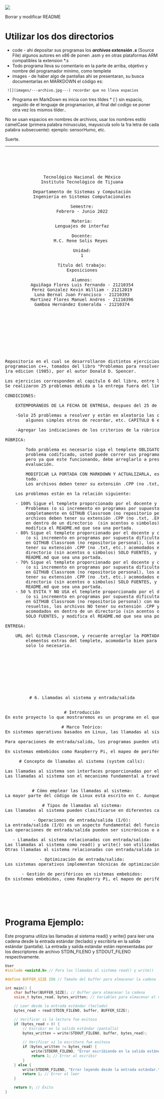 
<!---
   Para comentarios usar este bloque para documentar pendientes, secuencias, etc.
--->


![](https://s3.amazonaws.com/videos.pentesteracademy.com/videos/badges/low/arm-assembly.png)

Borrar y modificar README

# Utilizar los dos directorios

- code  - ahi depositar sus programas los ***archivos extensión *.s****  (Source File) algunos autores en x86 de ponen .asm y en otras plataformas ARM compatibles la extension *.s
- Todo programa lleva su comentario en la parte de arriba, objetivo y nombre del programador minimo, como templete
- images  - de haber algo de pantallas ahi se presentaran, su busca documentarlas en MARKDOWN el código es:

``` ![](images/---archivo.jpg---) recordar que no lleva espacios```

<!---
  Los nombres de las imagenes no deben cambiar de preferenci el nombre del programa como:  KIOSKO.cpp (su pantallas serian KISOCO.jpg, KIOSCO-1.jpg, KIOSCO-2.jpg ... )
  Y asi procurar estar agrupados.
--->



- Programa en MarkDown es inicia con tres tildes * (`) sin espacio, seguido de el lenguaje de programacion, al final del codigo se poner otra vez los mismos tilder..

No se usan espacios en nombres de archivos, usar los nombres estilo camelCase (primera palabra minusculas, mayuscula solo la 1ra letra de cada palabra subsecuente):  ejemplo: sensorHumo, etc.

Suerte.



------

<pre>

	<p align=center>

Tecnológico Nacional de México
Instituto Tecnológico de Tijuana

Departamento de Sistemas y Computación
Ingeniería en Sistemas Computacionales

Semestre:
Febrero - Junio 2022

Materia:
Lenguajes de interfaz

Docente:
M.C. Rene Solis Reyes 

Unidad:
1

Título del trabajo:
Exposiciones

Alumnos:
Aguiñaga Flores Luis Fernando - 21210354
Perez Gonzalez Kevin William - 21212019
Luna Bernal Juan Francisco - 21210393
Martinez Flores Manuel Andres - 21210396
Gamboa Hernández Esmeralda - 21210374

	</p>

</pre>

<pre>

	<p align=left>

Repositorio en el cual se desarrollaron distintos ejercicios en el lenguaje de 
programacion c++, tomados del libro "Problemas para resolver con computadora" 
1ra edicion (1985), por el autor Donald D. Spencer. 

Los ejercicios corresponden al capitulo 6 del libro, entre las paginas 77 a 86.
Se realizaron 25 problemas debido a la entrega fuera del limite de tiempo.

CONDICIONES:

	EXTEMPORÁNEOS DE LA FECHA DE ENTREGA, despues del 25 de marzo y 1 segundo:

	-Solo 25 problemas a resolver y están en aleatorio las condiciones de uso, 
		algunos simples otros de recordar, etc. CAPITULO 6 en adelante.

	-Agregar las indicaciones de los criterios de la rùbrica
	
RÚBRICA:

        Todo problema es necesario siga el templete OBLIGATORIO para entregar el 
		problema codificado, usted puede correr sus programas con su estilo 
		pero ya que este funcionando, debe arreglarlo a presentación para su 
		evaluación.

        MODIFICAR LA PORTADA CON MARKDOWN Y ACTUALIZARLA, esta libre de cambiar 
		todo.
        Los archivos deben tener su extensión .CPP (no .txt, etc.)

	Los problemas están en la relación siguiente:
	
	- 100% Sigue el templete proporcionado por el docente y corren 10 
		Problemas (o si incremento en programas por supuesta dificultad) 
		completamente en GITHUB Classroom (no repositorio personal),  los 
		archivos deben tener su extensión .CPP (no .txt, .EXE, etc.) acomodados 
		en dentro de un directorio  (sin acentos o simbolos) SOLO FUENTES, y 
		modifica el README.md que sea una portada.
	- 80% Sigue el templete proporcionado por el docente y corre 8 Problemas 
		(o si incremento en programas por supuesta dificultad) completamente 
		en GITHUB Classroom (no repositorio personal), los archivos deben 
		tener su extensión .CPP (no .txt, etc.) acomodados en dentro de un 
		directorio (sin acentos o simbolos) SOLO FUENTES, y modifica el 
		README.md que sea una portada.
	- 70% Sigue el templete proporcionado por el docente y corre 7 Problemas 
		(o si incremento en programas por supuesta dificultad) completamente 
		en GITHUB Classroom (no repositorio personal), los archivos deben 
		tener su extensión .CPP (no .txt, etc.) acomodados en dentro de un 
		directorio (sin acentos o simbolos) SOLO FUENTES, y modifica el 
		README.md que sea una portada.
	- 50 % EVITA Y NO USA el templete proporcionado por el docente sus Problemas 
		(o si incremento en programas por supuesta dificultad) completamente 
		en GITHUB Classroom (no repositorio personal) con mas de 7 problemas 
		resueltos, los archivos NO tener su extensión .CPP y  puede o no estar 
		acomodados en dentro de un directorio (sin acentos o simbolos) 
		SOLO FUENTES, y modifica el README.md que sea una portada.

ENTREGA:

	URL del GitHub Classroom, y recuerde arreglar la PORTADA, quitar todos los 
		elementos extras del templete, acomodarlo bien para su presentación 
		solo lo necesario.

	</p>

</pre>


<pre>

	<p align=center>
# 6. Llamadas al sistema y entrada/salida


# Introducción
En este proyecto lo que mostraremos es un programa en el que al ingresar una línea de texto, el programa nos arroje el mismo resultado que escribimos anteriormente. a su vez contamos con información en el marco teórico que revela los puntos más importantes del proyecto en cuanto a teoría.

# Marco Teórico:
En sistemas operativos basados en Linux, las llamadas al sistema son la forma en que un programa solicita servicios del núcleo del sistema operativo. Estas llamadas permiten a los programas acceder a recursos del sistema como archivos, dispositivos de hardware, y otros servicios del kernel. Las llamadas al sistema proporcionan una interfaz entre el espacio de usuario y el espacio del kernel, permitiendo a los programas ejecutarse de manera segura y eficiente.

Para operaciones de entrada/salida, los programas pueden utilizar llamadas al sistema como read() y write(), que permiten leer y escribir datos desde y hacia dispositivos, archivos o flujos de datos. Estas llamadas al sistema están optimizadas para interactuar eficientemente con el hardware y proporcionar una interfaz estándar para los programas.

En sistemas embebidos como Raspberry Pi, el mapeo de periféricos en memoria es una técnica común para acceder y controlar hardware externo. Esto implica asignar direcciones de memoria a los registros de control de los periféricos, lo que permite a los programas interactuar directamente con ellos como si estuvieran accediendo a la memoria.

# Concepto de llamadas al sistema (system calls):

Las llamadas al sistema son interfaces proporcionadas por el sistema operativo para permitir que los programas soliciten servicios del núcleo del sistema operativo. 
Las llamadas al sistema son el mecanismo fundamental a través del cual los programas en el espacio de usuario pueden acceder a recursos y servicios del sistema operativo.


# Cómo emplear las llamadas al sistema:
La mayor parte del código de Linux está escrito en C. Aunque técnicamente, se puede invocar una llamada al sistema desde cualquier lenguaje de programación, optaremos por el C, ya que es el lenguaje nativo del sistema operativo. Uno podría argumentar que analizar las llamadas al sistema desde un lenguaje ensamblador sería una aproximación más directa, pero esto no es del todo preciso. Linux está diseñado para funcionar en una variedad de arquitecturas, cada una con su propia manera de expresar las llamadas al sistema en código máquina. En C, estos detalles se vuelven transparentes, ya que es un lenguaje de nivel superior que está menos ligado a la arquitectura subyacente. No obstante, mencionaremos algunos aspectos.

# Tipos de llamadas al sistema:
Las llamadas al sistema pueden clasificarse en diferentes categorías, como operaciones de administración de procesos, gestión de memoria, operaciones de entrada/salida, comunicación entre procesos, gestión de archivos y sistemas de archivos, y operaciones de red, entre otros.

- Operaciones de entrada/salida (I/O):
La entrada/salida (I/O) es un aspecto fundamental del funcionamiento de los sistemas informáticos, ya que implica la transferencia de datos entre el sistema y dispositivos externos.
Las operaciones de entrada/salida pueden ser sincrónicas o asíncronas, dependiendo de si el programa espera o no a que se complete la operación antes de continuar con otras tareas.

- Llamadas al sistema relacionadas con entrada/salida:
Las llamadas al sistema como read() y write() son utilizadas por los programas para leer y escribir datos desde y hacia dispositivos de entrada/salida como archivos, sockets de red y dispositivos de hardware.
Otras llamadas al sistema relacionadas con entrada/salida incluyen open(), close(), ioctl(), fcntl(), select(), poll(), entre otras, que proporcionan diversas funcionalidades para gestionar y controlar operaciones de entrada/salida.

- Optimización de entrada/salida:
Los sistemas operativos implementan técnicas de optimización para mejorar el rendimiento de las operaciones de entrada/salida, como la utilización de búferes de entrada/salida, operaciones asíncronas y técnicas de multiplexación para gestionar múltiples operaciones de entrada/salida de manera eficiente.

- Gestión de periféricos en sistemas embebidos:
En sistemas embebidos, como Raspberry Pi, el mapeo de periféricos en memoria es una técnica común para acceder y controlar hardware externo, lo que permite a los programas interactuar directamente con los periféricos como si estuvieran accediendo a la memoria del sistema.

	</p>

</pre>

# Programa Ejemplo:

Este programa utiliza las llamadas al sistema read() y write() para leer una cadena desde la entrada estándar (teclado) y escribirla en la salida estándar (pantalla). La entrada y salida estándar están representadas por los descriptores de archivo STDIN_FILENO y STDOUT_FILENO respectivamente.

```C
User
#include <unistd.h> // Para las llamadas al sistema read() y write()

#define BUFFER_SIZE 256 // Tamaño del buffer para almacenar la cadena

int main() {
    char buffer[BUFFER_SIZE]; // Buffer para almacenar la cadena
    ssize_t bytes_read, bytes_written; // Variables para almacenar el número de bytes leídos y escritos

    // Leer desde la entrada estándar (teclado)
    bytes_read = read(STDIN_FILENO, buffer, BUFFER_SIZE);

    // Verificar si la lectura fue exitosa
    if (bytes_read > 0) {
        // Escribir en la salida estándar (pantalla)
        bytes_written = write(STDOUT_FILENO, buffer, bytes_read);
        
        // Verificar si la escritura fue exitosa
        if (bytes_written != bytes_read) {
            write(STDERR_FILENO, "Error escribiendo en la salida estándar.\n", 40);
            return 1; // Error al escribir
        }
    } else {
        write(STDERR_FILENO, "Error leyendo desde la entrada estándar.\n", 40);
        return 1; // Error al leer
    }

    return 0; // Éxito
}


```
